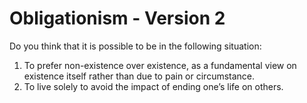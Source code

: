 # Obligationism - Version 2

Do you think that it is possible to be in the following situation:

1. To prefer non-existence over existence, as a fundamental view on existence itself rather than due to pain or circumstance.
2. To live solely to avoid the impact of ending one’s life on others.